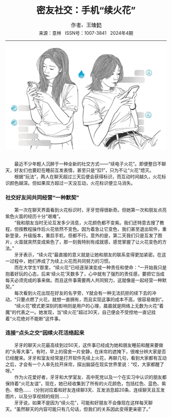 # <center>密友社交：手机“续火花”</center> 

<div align=center><img src="https://raw.githubusercontent.com/leaguecn/magazines/main/img_authors/%25d7%25f7%25d5%25df%25a3%25ba%25cd%25f5%25e6%25ba%25dc%25b2.jpg"></div> 

<center>来源：意林   ISSN号：1007-3841   2024年4期</center> 


* * *


![](https://raw.githubusercontent.com/leaguecn/magazines/main/img/yili20240422-1-l.jpg)

  
<br>　　最近不少年輕人沉醉于一种全新的社交方式——“续电子火花”。即便整日不聊天，好友们也要赶在睡前互发表情，甚至只是“扣1”，只为不让“火花”熄灭。  
　　根据“玩法”，两人在聊天超过三天后便会获得标识，而互动时间越久，火花标识颜色越深。但如果双方超过一天没互动，火花标识便立马消失。

### 社交好友间共同经营“一种默契”

  
　　第一次在聊天界面看到火花标识时，牙牙觉得很新奇。但她第一次和朋友点亮紫色火苗的经历十分“艰难”。  
　　“我和朋友当时无论互发多少消息，火花颜色都不变紫。我们还特意去搜了教程，但按教程操作后火花依然不变色。因为着急让它变色，我们甚至退出软件，重新登录，升级版本，重启手机，但都不行。意外的是，第二天我们只是互发了图片，火苗就突然变成紫色了，那一刻我特别有成就感，感觉掌握了让火花变色的方法。”  
　　牙牙表示，“续火花”最直接的意义就是让她和朋友的联系变得更加紧密。在这一过程中，她们养成了为续上火花而共同努力的习惯。  
　　而在大学生Y那里，“续火花”已经逐渐演变成一种责任和使命：“一开始我只是抱着好玩的心态，后来‘续火花’天数多了，心中就有了强烈的责任感，要把它当成每天必须完成的事来做。而且这件事需要两人共同努力，这就像是一起经营一种默契。”  
　　每次看到火花出现在好友的名字旁，Y就会有一种无法抗拒的续下去的冲动，“只要点燃了火花，就想一直拥有，而且实现这事的成本不高，很容易做到”。  
　　“续火花”模式更深刻的影响则是用户的心理，晨晨就是网络上无数为火花“着魔”的代表之一。她发现，当“续火花”超过30天，自己便会不受控地一直记挂着“火花绝对不能断”这件事。

### 连接“点头之交”因续火花活络起来

  
　　牙牙的聊天火花最高续到过50天，这件事已经成为她和朋友睡前和醒来要做的“头等大事”。有时，早上的宿舍一片安静，在床帘的遮掩下，很难分辨大家是否已经醒来。牙牙和室友经常是打开软件先续上火花，再聊几句，看到大家都有互动之后，才会有一个人率先拉开床帘，探出脑袋在现实世界里说：“哎，大家都醒了呀。”  
　　作为火花爱好者，牙牙和大学室友、高中死党以及一个在实习中认识的朋友都保持着“火花友谊”，现在，她已经收集到了所有的火花颜色，包括红色、蓝色、紫色、橙色……（分别对应着和好友连续聊3天、互发消息超20条、连续聊天且互发图片，以及分享视频的规则……）  
　　牙牙说，如果不是因为“续火花”，可能和好朋友不会像现在这样每天聊天。“虽然聊天的内容可能只有几句话，但我们的关系因此变得更亲密了。”